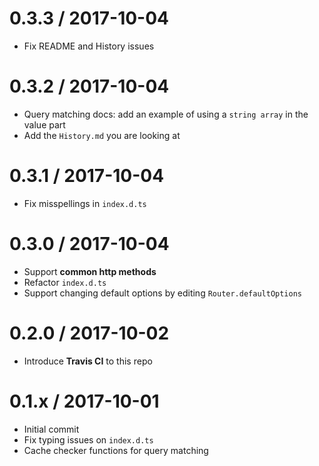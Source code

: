 0.3.3 / 2017-10-04
==================

  * Fix README and History issues

0.3.2 / 2017-10-04
==================

  * Query matching docs: add an example of using a ``string array`` in the value part
  * Add the ``History.md`` you are looking at

0.3.1 / 2017-10-04
==================

  * Fix misspellings in ``index.d.ts``

0.3.0 / 2017-10-04
==================

  * Support **common http methods**
  * Refactor ``index.d.ts``
  * Support changing default options by editing ``Router.defaultOptions``

0.2.0 / 2017-10-02
==================

  * Introduce **Travis CI** to this repo

0.1.x / 2017-10-01
==================

  * Initial commit
  * Fix typing issues on ``index.d.ts``
  * Cache checker functions for query matching
